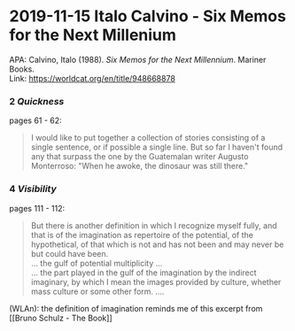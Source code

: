 # 2019-11-15 Italo Calvino - Six Memos for the Next Millenium

APA: Calvino, Italo (1988). _Six Memos for the Next Millennium_. Mariner Books.  
Link:  <https://worldcat.org/en/title/948668878>  

###  2 *Quickness*
pages 61 - 62:  

> I would like to put together a collection of stories consisting of a single sentence, or if possible a single line. But so far I haven't found any that surpass the one by the Guatemalan writer Augusto Monterroso: "When he awoke, the dinosaur was still there."

### 4 _Visibility_  
pages 111 - 112:  
> But there is another definition in which I recognize myself fully, and that is of the imagination as repertoire of the potential, of the hypothetical, of that which is not and has not been and may never be but could have been.  
> ... the gulf of potential multiplicity ...  
> ... the part played in the gulf of the imagination by the indirect imaginary, by which I mean the images provided by culture, whether mass culture or some other form. ....  

(WLAn): the definition of imagination reminds me of this excerpt from [[Bruno Schulz - The Book]]   
